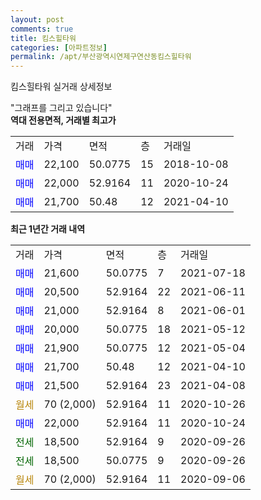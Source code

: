 ```yaml
---
layout: post
comments: true
title: 킴스힐타워
categories: [아파트정보]
permalink: /apt/부산광역시연제구연산동킴스힐타워
---
```


킴스힐타워 실거래 상세정보

<script type="text/javascript">
  google.charts.load('current', {'packages':['line', 'corechart']});
  google.charts.setOnLoadCallback(drawChart);

  function drawChart() {
    var data = new google.visualization.DataTable();
    data.addColumn('date', '거래일');
    data.addColumn('number', "매매");
    data.addColumn('number', "전세");
    data.addColumn('number', "전매");

    data.addRows([[new Date(Date.parse("2021-07-18")), 21600, null, null], [new Date(Date.parse("2021-06-11")), 20500, null, null], [new Date(Date.parse("2021-06-01")), 21000, null, null], [new Date(Date.parse("2021-05-12")), 20000, null, null], [new Date(Date.parse("2021-05-04")), 21900, null, null], [new Date(Date.parse("2021-04-10")), 21700, null, null], [new Date(Date.parse("2021-04-08")), 21500, null, null], [new Date(Date.parse("2020-10-26")), null, null, null], [new Date(Date.parse("2020-10-24")), 22000, null, null], [new Date(Date.parse("2020-09-26")), null, 18500, null], [new Date(Date.parse("2020-09-26")), null, 18500, null], [new Date(Date.parse("2020-09-06")), null, null, null]]);

    var options = {
      hAxis: {
        format: 'yyyy/MM/dd'
      },    
      lineWidth: 0,
      pointsVisible: true,    
      title: '최근 1년간 유형별 실거래가 분포',
      legend: { position: 'bottom' }
    };

    var formatter = new google.visualization.NumberFormat({pattern:'###,###'} );
    formatter.format(data, 1);
    formatter.format(data, 2);
    
    setTimeout(function() {
        var chart = new google.visualization.LineChart(document.getElementById('columnchart_material'));
        chart.draw(data, (options));
        document.getElementById('loading').style.display = 'none';
    }, 200);
  }
</script>


<div id="loading" style="z-index:20; display: block; margin-left: 0px">"그래프를 그리고 있습니다"</div>
<div id="columnchart_material" style="width: 95%; margin-left: 0px; display: block"></div>
<!-- contents start -->
<b>역대 전용면적, 거래별 최고가</b>
<table class="sortable">
    <tr>
      <td>거래</td>
      <td>가격</td>
      <td>면적</td>
      <td>층</td>
      <td>거래일</td>
    </tr>
        <tr>
          <td><a style="color: blue">매매</a></td>
          <td>22,100</td>
          <td>50.0775</td>
          <td>15</td>
          <td>2018-10-08</td>
        </tr>            <tr>
          <td><a style="color: blue">매매</a></td>
          <td>22,000</td>
          <td>52.9164</td>
          <td>11</td>
          <td>2020-10-24</td>
        </tr>            <tr>
          <td><a style="color: blue">매매</a></td>
          <td>21,700</td>
          <td>50.48</td>
          <td>12</td>
          <td>2021-04-10</td>
        </tr>        
    
    
</table>

<b>최근 1년간 거래 내역</b>

<table class="sortable">
    <tr>
      <td>거래</td>
      <td>가격</td>
      <td>면적</td>
      <td>층</td>
      <td>거래일</td>
    </tr>
    <tr>
      <td><a style="color: blue">매매</a></td>
      <td>21,600</td>
      <td>50.0775</td>
      <td>7</td>
      <td>2021-07-18</td>
    </tr>          <tr>
      <td><a style="color: blue">매매</a></td>
      <td>20,500</td>
      <td>52.9164</td>
      <td>22</td>
      <td>2021-06-11</td>
    </tr>          <tr>
      <td><a style="color: blue">매매</a></td>
      <td>21,000</td>
      <td>52.9164</td>
      <td>8</td>
      <td>2021-06-01</td>
    </tr>          <tr>
      <td><a style="color: blue">매매</a></td>
      <td>20,000</td>
      <td>50.0775</td>
      <td>18</td>
      <td>2021-05-12</td>
    </tr>          <tr>
      <td><a style="color: blue">매매</a></td>
      <td>21,900</td>
      <td>50.0775</td>
      <td>12</td>
      <td>2021-05-04</td>
    </tr>          <tr>
      <td><a style="color: blue">매매</a></td>
      <td>21,700</td>
      <td>50.48</td>
      <td>12</td>
      <td>2021-04-10</td>
    </tr>          <tr>
      <td><a style="color: blue">매매</a></td>
      <td>21,500</td>
      <td>52.9164</td>
      <td>23</td>
      <td>2021-04-08</td>
    </tr>          <tr>
      <td><a style="color: darkgoldenrod">월세</a></td>
      <td>70 (2,000)</td>
      <td>52.9164</td>
      <td>11</td>
      <td>2020-10-26</td>
    </tr>          <tr>
      <td><a style="color: blue">매매</a></td>
      <td>22,000</td>
      <td>52.9164</td>
      <td>11</td>
      <td>2020-10-24</td>
    </tr>          <tr>
      <td><a style="color: darkgreen">전세</a></td>
      <td>18,500</td>
      <td>52.9164</td>
      <td>9</td>
      <td>2020-09-26</td>
    </tr>          <tr>
      <td><a style="color: darkgreen">전세</a></td>
      <td>18,500</td>
      <td>50.0775</td>
      <td>9</td>
      <td>2020-09-26</td>
    </tr>          <tr>
      <td><a style="color: darkgoldenrod">월세</a></td>
      <td>70 (2,000)</td>
      <td>52.9164</td>
      <td>11</td>
      <td>2020-09-06</td>
    </tr>      </table>
<!-- contents end -->    

